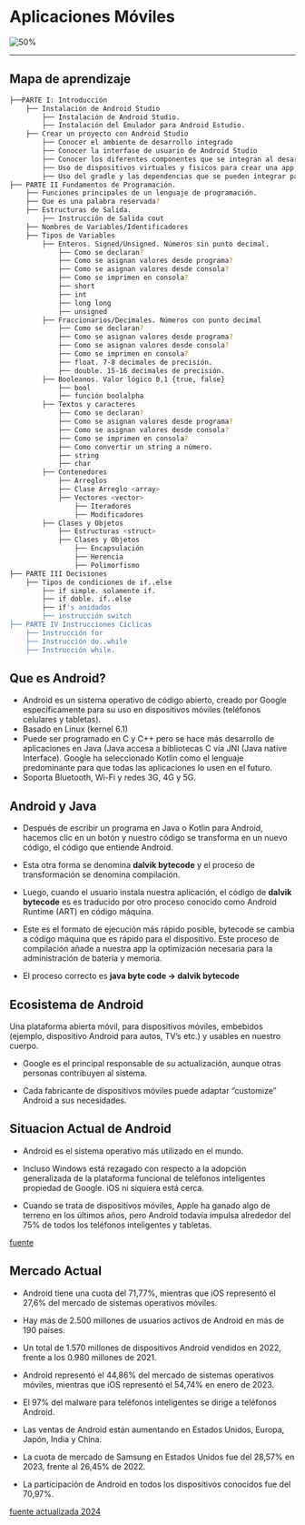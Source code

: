 # Aplicaciones Móviles

![50%](https://progress-bar.xyz/50)
____

## Mapa de aprendizaje

```bash
├──PARTE I: Introducción
    ├── Instalación de Android Studio
        ├── Instalación de Android Studio.
        ├── Instalación del Emulador para Android Estudio.
    ├── Crear un proyecto con Android Studio
        ├── Conocer el ambiente de desarrollo integrado
        ├── Conocer la interfase de usuario de Android Studio
        ├── Conocer los diferentes componentes que se integran al desarrollo de una app
        ├── Uso de dispositivos virtuales y fisicos para crear una app.
        ├── Uso del gradle y las dependencias que se pueden integrar para el desarrollo de una app
├── PARTE II Fundamentos de Programación.
    ├── Funciones principales de un lenguaje de programación.
    ├── Que es una palabra reservada?
    ├── Estructuras de Salida.
        ├── Instrucción de Salida cout
    ├── Nombres de Variables/Identificadores
    ├── Tipos de Variables
        ├── Enteros. Signed/Unsigned. Números sin punto decimal.
            ├── Como se declaran?
            ├── Como se asignan valores desde programa?
            ├── Como se asignan valores desde consola?
            ├── Como se imprimen en consola?
            ├── short
            ├── int
            ├── long long
            ├── unsigned
        ├── Fraccionarios/Decimales. Números con punto decimal
            ├── Como se declaran?
            ├── Como se asignan valores desde programa?
            ├── Como se asignan valores desde consola?
            ├── Como se imprimen en consola?
            ├── float. 7-8 decimales de precisión.
            ├── double. 15-16 decimales de precisión.
        ├── Booleanos. Valor lógico 0,1 {true, false}
            ├── bool
            ├── función boolalpha
        ├── Textos y caracteres
            ├── Como se declaran?
            ├── Como se asignan valores desde programa?
            ├── Como se asignan valores desde consola?
            ├── Como se imprimen en consola?
            ├── Como convertir un string a número.
            ├── string
            ├── char
        ├── Contenedores
            ├── Arreglos
            ├── Clase Arreglo <array>
            ├── Vectores <vector>
                ├── Iteradores
                ├── Modificadores
        ├── Clases y Objetos
            ├── Estructuras <struct>
            ├── Clases y Objetos
                ├── Encapsulación
                ├── Herencia
                ├── Polimorfismo
├── PARTE III Decisiones
    ├── Tipos de condiciones de if..else
        ├── if simple. solamente if.
        ├── if doble. if..else
        ├── if's anidados
        ├── instrucción switch
├── PARTE IV Instrucciones Cíclicas
    ├── Instrucción for
    ├── Instrucción do..while
    ├── Instrucción while.
```


## Que es Android?

* Android es un sistema operativo de código abierto, creado por Google específicamente para su uso en dispositivos móviles (teléfonos celulares y tabletas).
* Basado en Linux (kernel 6.1)
* Puede ser programado en C y C++ pero se hace más desarrollo de aplicaciones en Java (Java accesa a bibliotecas C vía JNI (Java native Interface). Google ha seleccionado Kotlin como el lenguaje predominante para que todas las aplicaciones lo usen en el futuro.
* Soporta Bluetooth, Wi-Fi y redes 3G, 4G y 5G.

 ## Android y Java

* Después de escribir un programa en Java o Kotlin para Android, hacemos clic en un botón y nuestro código se transforma en un nuevo código, el código que entiende Android. 

* Esta otra forma se denomina **dalvik bytecode** y el proceso de transformación se denomina compilación.  

* Luego, cuando el usuario instala nuestra aplicación, el código de **dalvik bytecode** es es traducido por otro proceso conocido como Android Runtime (ART) en código máquina.

* Este es el formato de ejecución más rápido posible, bytecode se cambia a código máquina que es rápido para el dispositivo. Este proceso de compilación añade a nuestra app la optimización necesaria para la administración de batería y memoria.

* El proceso correcto es **java byte code -> dalvik bytecode**

## Ecosistema de Android

Una plataforma abierta móvil, para dispositivos móviles, embebidos (ejemplo, dispositivo Android para autos, TV’s etc.) y usables en nuestro cuerpo.

* Google es el principal responsable de su actualización, aunque otras personas contribuyen al sistema.

* Cada fabricante de dispositivos móviles puede adaptar “customize” Android a sus necesidades.

## Situacion Actual de Android

* Android es el sistema operativo más utilizado en el mundo.  

* Incluso Windows está rezagado con respecto a la adopción generalizada de la plataforma funcional de teléfonos inteligentes propiedad de Google. iOS ni siquiera está cerca.  

* Cuando se trata de dispositivos móviles, Apple ha ganado algo de terreno en los últimos años, pero Android todavía impulsa alrededor del 75% de todos los teléfonos inteligentes y tabletas.

[fuente](https://techjury.net/blog/android-market-share/)

## Mercado Actual

* Android tiene una cuota del 71,77%, mientras que iOS representó el 27,6% del mercado de sistemas operativos móviles. 

* Hay más de 2.500 millones de usuarios activos de Android en más de 190 países. 

* Un total de 1.570 millones de dispositivos Android vendidos en 2022, frente a los 0.980 millones de 2021. 

* Android representó el 44,86% del mercado de sistemas operativos móviles, mientras que iOS representó el 54,74% en enero de 2023. 

* El 97% del malware para teléfonos inteligentes se dirige a teléfonos Android. 

* Las ventas de Android están aumentando en Estados Unidos, Europa, Japón, India y China. 

* La cuota de mercado de Samsung en Estados Unidos fue del 28,57% en 2023, frente al 26,45% de 2022. 

* La participación de Android en todos los dispositivos conocidos fue del 70,97%.

[fuente actualizada 2024](https://techjury.net/blog/android-market-share/)


